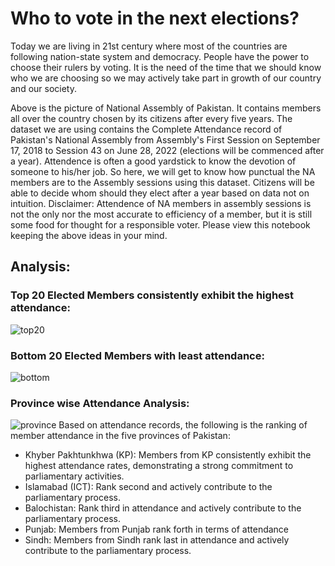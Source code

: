 # Who to vote in the next elections?
Today we are living in 21st century where most of the countries are following nation-state system and democracy. People have the power to choose their rulers by voting. It is the need of the time that we should know who we are choosing so we may actively take part in growth of our country and our society.

Above is the picture of National Assembly of Pakistan. It contains members all over the country chosen by its citizens after every five years. The dataset we are using contains the Complete Attendance record of Pakistan's National Assembly from Assembly's First Session on September 17, 2018 to Session 43 on June 28, 2022 (elections will be commenced after a year). Attendence is often a good yardstick to know the devotion of someone to his/her job. So here, we will get to know how punctual the NA members are to the Assembly sessions using this dataset. Citizens will be able to decide whom should they elect after a year based on data not on intuition.
Disclaimer: Attendence of NA members in assembly sessions is not the only nor the most accurate to efficiency of a member, but it is still some food for thought for a responsible voter. Please view this notebook keeping the above ideas in your mind.

## Analysis:
### Top 20 Elected Members consistently exhibit the highest attendance:
![top20](https://github.com/matti-mansha/attendence-of-members-of-pakistan-s-na/assets/57318662/c04f0b97-5637-45aa-ac10-7979e9ed9449)

### Bottom 20 Elected Members with least attendance:
![bottom](https://github.com/matti-mansha/attendence-of-members-of-pakistan-s-na/assets/57318662/18b89a68-0307-435b-8894-e1b3097c0fb9)



### Province wise Attendance Analysis:
![province](https://github.com/matti-mansha/attendence-of-members-of-pakistan-s-na/assets/57318662/c6427191-7b12-4b91-b638-aaf3f12ab3bc)
Based on attendance records, the following is the ranking of member attendance in the five provinces of Pakistan:

- Khyber Pakhtunkhwa (KP): Members from KP consistently exhibit the highest attendance rates, demonstrating a strong commitment to parliamentary activities.
- Islamabad (ICT): Rank second and actively contribute to the parliamentary process.
- Balochistan: Rank third in attendance and actively contribute to the parliamentary process.
- Punjab: Members from Punjab rank forth in terms of attendance
- Sindh: Members from Sindh rank last in attendance and actively contribute to the parliamentary process.
